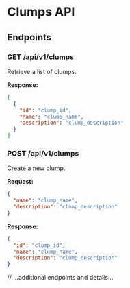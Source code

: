 # Clumps API

## Endpoints

### GET /api/v1/clumps

Retrieve a list of clumps.

**Response:**

```json
[
  {
    "id": "clump_id",
    "name": "clump_name",
    "description": "clump_description"
  }
]
```

### POST /api/v1/clumps

Create a new clump.

**Request:**

```json
{
  "name": "clump_name",
  "description": "clump_description"
}
```

**Response:**

```json
{
  "id": "clump_id",
  "name": "clump_name",
  "description": "clump_description"
}
```

// ...additional endpoints and details...
